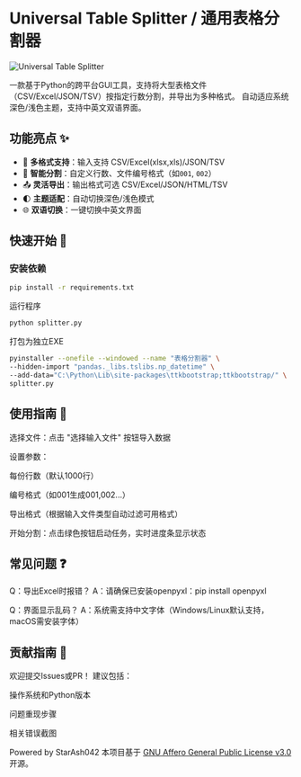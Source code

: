 # Universal Table Splitter / 通用表格分割器

![Universal Table Splitter](https://github.com/user-attachments/assets/930ed667-f5a4-4756-8c4e-ce6689b938de)

一款基于Python的跨平台GUI工具，支持将大型表格文件（CSV/Excel/JSON/TSV）按指定行数分割，并导出为多种格式。
自动适应系统深色/浅色主题，支持中英文双语界面。


## 功能亮点 ✨
- 📁 **多格式支持**：输入支持 CSV/Excel(xlsx,xls)/JSON/TSV
- 🎯 **智能分割**：自定义行数、文件编号格式（如`001`, `002`）
- 📤 **灵活导出**：输出格式可选 CSV/Excel/JSON/HTML/TSV
- 🌓 **主题适配**：自动切换深色/浅色模式
- 🌐 **双语切换**：一键切换中英文界面

## 快速开始 🚀
### 安装依赖
```bash
pip install -r requirements.txt
```
运行程序
```bash
python splitter.py
```
打包为独立EXE
```bash
pyinstaller --onefile --windowed --name "表格分割器" \
--hidden-import "pandas._libs.tslibs.np_datetime" \
--add-data="C:\Python\Lib\site-packages\ttkbootstrap;ttkbootstrap/" \
splitter.py
```
## 使用指南 📖
选择文件：点击 "选择输入文件" 按钮导入数据

设置参数：

每份行数（默认1000行）

编号格式（如001生成001,002...）

导出格式（根据输入文件类型自动过滤可用格式）

开始分割：点击绿色按钮启动任务，实时进度条显示状态


## 常见问题 ❓
Q：导出Excel时报错？
A：请确保已安装openpyxl：pip install openpyxl

Q：界面显示乱码？
A：系统需支持中文字体（Windows/Linux默认支持，macOS需安装字体）

## 贡献指南 🤝
欢迎提交Issues或PR！
建议包括：

操作系统和Python版本

问题重现步骤

相关错误截图

Powered by StarAsh042
本项目基于 [GNU Affero General Public License v3.0](LICENSE) 开源。
